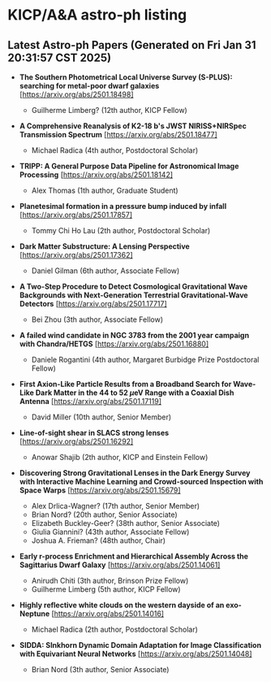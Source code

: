 # KICP/A&A astro-ph listing

## Latest Astro-ph Papers (Generated on Fri Jan 31 20:31:57 CST 2025)

- **The Southern Photometrical Local Universe Survey (S-PLUS): searching for metal-poor dwarf galaxies**
[https://arxiv.org/abs/2501.18498]
  + Guilherme Limberg? (12th author, KICP Fellow)

- **A Comprehensive Reanalysis of K2-18 b's JWST NIRISS+NIRSpec Transmission Spectrum**
[https://arxiv.org/abs/2501.18477]
  + Michael Radica (4th author, Postdoctoral Scholar)

- **TRIPP: A General Purpose Data Pipeline for Astronomical Image Processing**
[https://arxiv.org/abs/2501.18142]
  + Alex Thomas (1th author, Graduate Student)

- **Planetesimal formation in a pressure bump induced by infall**
[https://arxiv.org/abs/2501.17857]
  + Tommy Chi Ho Lau (2th author, Postdoctoral Scholar)

- **Dark Matter Substructure: A Lensing Perspective**
[https://arxiv.org/abs/2501.17362]
  + Daniel Gilman (6th author, Associate Fellow)

- **A Two-Step Procedure to Detect Cosmological Gravitational Wave Backgrounds with Next-Generation Terrestrial Gravitational-Wave Detectors**
[https://arxiv.org/abs/2501.17717]
  + Bei Zhou (3th author, Associate Fellow)

- **A failed wind candidate in NGC 3783 from the 2001 year campaign with Chandra/HETGS**
[https://arxiv.org/abs/2501.16880]
  + Daniele Rogantini (4th author, Margaret Burbidge Prize Postdoctoral Fellow)

- **First Axion-Like Particle Results from a Broadband Search for Wave-Like Dark Matter in the 44 to 52 $\mu$eV Range with a Coaxial Dish Antenna**
[https://arxiv.org/abs/2501.17119]
  + David Miller (10th author, Senior Member)

- **Line-of-sight shear in SLACS strong lenses**
[https://arxiv.org/abs/2501.16292]
  + Anowar Shajib (2th author, KICP and Einstein Fellow)

- **Discovering Strong Gravitational Lenses in the Dark Energy Survey with Interactive Machine Learning and Crowd-sourced Inspection with Space Warps**
[https://arxiv.org/abs/2501.15679]
  + Alex Drlica-Wagner? (17th author, Senior Member)
  + Brian Nord? (20th author, Senior Associate)
  + Elizabeth Buckley-Geer? (38th author, Senior Associate)
  + Giulia Giannini? (43th author, Associate Fellow)
  + Joshua A. Frieman? (48th author, Chair)

- **Early r-process Enrichment and Hierarchical Assembly Across the Sagittarius Dwarf Galaxy**
[https://arxiv.org/abs/2501.14061]
  + Anirudh Chiti (3th author, Brinson Prize Fellow)
  + Guilherme Limberg (5th author, KICP Fellow)

- **Highly reflective white clouds on the western dayside of an exo-Neptune**
[https://arxiv.org/abs/2501.14016]
  + Michael Radica (2th author, Postdoctoral Scholar)

- **SIDDA: SInkhorn Dynamic Domain Adaptation for Image Classification with Equivariant Neural Networks**
[https://arxiv.org/abs/2501.14048]
  + Brian Nord (3th author, Senior Associate)

